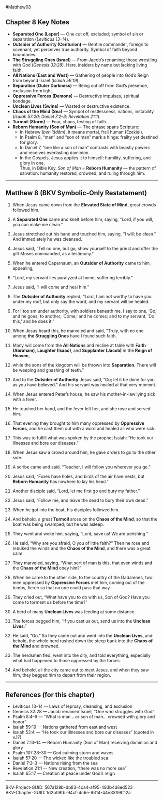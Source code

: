 #Matthew08

## Chapter 8 Key Notes
- **Separated One (Leper)** — One cut off, excluded; symbol of sin or separation (*Leviticus 13–14*).  
- **Outsider of Authority (Centurion)** — Gentile commander, foreign to covenant, yet perceives true authority. Symbol of faith beyond boundaries.  
- **The Struggling Ones (Israel)** — From Jacob’s renaming; those wrestling with God (*Genesis 32:28*). Here, insiders by name but lacking living faith.  
- **All Nations (East and West)** — Gathering of people into God’s Reign from beyond Israel (*Isaiah 59:19*).  
- **Separation (Outer Darkness)** — Being cut off from God’s presence, exclusion from light.  
- **Oppressive Forces (Demons)** — Destructive impulses, spiritual bondage.  
- **Unclean Lives (Swine)** — Wasted or destructive existence.  
- **Chaos of the Mind (Sea)** — Symbol of restlessness, nations, instability (*Isaiah 57:20; Daniel 7:2–3; Revelation 21:1*).  
- **Turmoil (Storm)** — Fear, chaos, testing of faith.  
- **Reborn Humanity (Son of Man)** — The phrase spans Scripture:  
  - In Hebrew (*ben ʾādām*), it means mortal, frail human (Ezekiel).  
  - In Psalm 8, “man” and “son of man” mark a hinge: frailty yet destined for glory.  
  - In Daniel 7, “one like a son of man” contrasts with beastly powers and receives everlasting dominion.  
  - In the Gospels, Jesus applies it to himself: humility, suffering, and glory in one.  
Thus, in Bible Key, *Son of Man* = **Reborn Humanity** — the pattern of salvation: humanity restored, crowned, and ruling through him.  

---

## Matthew 8 (BKV Symbolic-Only Restatement)

1. When Jesus came down from the **Elevated State of Mind**, great crowds followed him.  

2. A **Separated One** came and knelt before him, saying, “Lord, if you will, you can make me clean.”  

3. Jesus stretched out his hand and touched him, saying, “I will; be clean.” And immediately he was cleansed.  

4. Jesus said, “Tell no one, but go, show yourself to the priest and offer the gift Moses commanded, as a testimony.”  

5. When he entered Capernaum, an **Outsider of Authority** came to him, appealing,  

6. “Lord, my servant lies paralyzed at home, suffering terribly.”  

7. Jesus said, “I will come and heal him.”  

8. The **Outsider of Authority** replied, “Lord, I am not worthy to have you under my roof, but only say the word, and my servant will be healed.  

9. For I too am under authority, with soldiers beneath me. I say to one, ‘Go,’ and he goes; to another, ‘Come,’ and he comes; and to my servant, ‘Do this,’ and he does it.”  

10. When Jesus heard this, he marveled and said, “Truly, with no one among **the Struggling Ones** have I found such faith.  

11. Many will come from the **All Nations** and recline at table with **Faith (Abraham)**, **Laughter (Isaac)**, and **Supplanter (Jacob)** in the **Reign of Heaven**,  

12. while the sons of the kingdom will be thrown into **Separation**. There will be weeping and gnashing of teeth.”  

13. And to the **Outsider of Authority** Jesus said, “Go; let it be done for you as you have believed.” And his servant was healed at that very moment.  

14. When Jesus entered Peter’s house, he saw his mother-in-law lying sick with a fever.  

15. He touched her hand, and the fever left her, and she rose and served him.  

16. That evening they brought to him many oppressed by **Oppressive Forces**, and he cast them out with a word and healed all who were sick.  

17. This was to fulfill what was spoken by the prophet Isaiah: “He took our illnesses and bore our diseases.”  

18. When Jesus saw a crowd around him, he gave orders to go to the other side.  

19. A scribe came and said, “Teacher, I will follow you wherever you go.”  

20. Jesus said, “Foxes have holes, and birds of the air have nests, but **Reborn Humanity** has nowhere to lay his head.”  

21. Another disciple said, “Lord, let me first go and bury my father.”  

22. Jesus said, “Follow me, and leave the dead to bury their own dead.”  

23. When he got into the boat, his disciples followed him.  

24. And behold, a great **Turmoil** arose on the **Chaos of the Mind**, so that the boat was being swamped; but he was asleep.  

25. They went and woke him, saying, “Lord, save us! We are perishing.”  

26. He said, “Why are you afraid, O you of little faith?” Then he rose and rebuked the winds and the **Chaos of the Mind**, and there was a great calm.  

27. They marveled, saying, “What sort of man is this, that even winds and the **Chaos of the Mind** obey him?”  

28. When he came to the other side, to the country of the Gadarenes, two men oppressed by **Oppressive Forces** met him, coming out of the tombs, fierce so that no one could pass that way.  

29. They cried out, “What have you to do with us, Son of God? Have you come to torment us before the time?”  

30. A herd of many **Unclean Lives** was feeding at some distance.  

31. The forces begged him, “If you cast us out, send us into the **Unclean Lives**.”  

32. He said, “Go.” So they came out and went into the **Unclean Lives**, and behold, the whole herd rushed down the steep bank into the **Chaos of the Mind** and drowned.  

33. The herdsmen fled, went into the city, and told everything, especially what had happened to those oppressed by the forces.  

34. And behold, all the city came out to meet Jesus, and when they saw him, they begged him to depart from their region.  

---

## References (for this chapter)
- Leviticus 13–14 — Laws of leprosy, cleansing, and exclusion  
- Genesis 32:28 — Jacob renamed Israel, “One who struggles with God”  
- Psalm 8:4–6 — “What is man… or son of man… crowned with glory and honor”  
- Isaiah 59:19 — Nations gathered from east and west  
- Isaiah 53:4 — “He took our illnesses and bore our diseases” (quoted in v.17)  
- Daniel 7:13–14 — Reborn Humanity (Son of Man) receiving dominion and glory  
- Psalm 107:28–30 — God calming storm and waves  
- Isaiah 57:20 — The wicked like the troubled sea  
- Daniel 7:2–3 — Nations rising from the sea  
- Revelation 21:1 — New creation, “there was no more sea”  
- Isaiah 65:17 — Creation at peace under God’s reign  

---
BKV-Project-GUID: 567a129b-db83-4ca4-af95-493b4d8ed523  
BKV-Chapter-GUID: 1d2b09fb-94cf-4c6e-9314-44e33f98f12a
